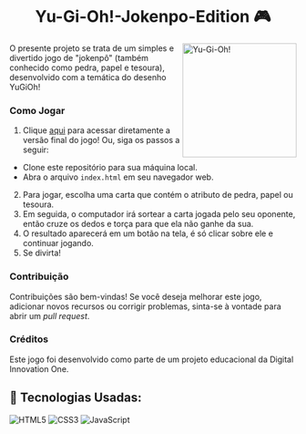 <h1 align="center">Yu-Gi-Oh!-Jokenpo-Edition 🎮</h1>

<img src="https://occ-0-2794-2219.1.nflxso.net/dnm/api/v6/LmEnxtiAuzezXBjYXPuDgfZ4zZQ/AAAABR4Wol0svSFQoihc70ZE88IPhXFY2fd02k00wDnUTRkfr3WT_fVdcX4UegBb_pqK4L3OIb4BWR4p3sNfVPEQ_jf2BV-OoXyhCeYn3cR_hBqB.png" 
  width=200px 
  align="right"
  alt="Yu-Gi-Oh!">

<p>O presente projeto se trata de um simples e divertido jogo de "jokenpô" (também conhecido como pedra, papel e tesoura), desenvolvido com a temática do desenho YuGiOh! </p>

### Como Jogar
1. Clique <a href="https://joy-c1.github.io/yugioh-jokenpo-edition/" target="_blank">aqui</a> para acessar diretamente a versão final do jogo! Ou, siga os passos a seguir:

  * Clone este repositório para sua máquina local.
  * Abra o arquivo `index.html` em seu navegador web.

2. Para jogar, escolha uma carta que contém o atributo de pedra, papel ou tesoura.
3. Em seguida, o computador irá sortear a carta jogada pelo seu oponente, então cruze os dedos e torça para que ela não ganhe da sua.
4. O resultado aparecerá em um botão na tela, é só clicar sobre ele e continuar jogando.
5. Se divirta!
   
### Contribuição

Contribuições são bem-vindas! Se você deseja melhorar este jogo, adicionar novos recursos ou corrigir problemas, sinta-se à vontade para abrir um _pull request_.

### Créditos

Este jogo foi desenvolvido como parte de um projeto educacional da Digital Innovation One.

## 📍 Tecnologias Usadas:
![HTML5](https://img.shields.io/badge/html5-%23E34F26.svg?style=for-the-badge&logo=html5&logoColor=white)
![CSS3](https://img.shields.io/badge/css3-%231572B6.svg?style=for-the-badge&logo=css3&logoColor=white)
![JavaScript](https://img.shields.io/badge/javascript-%23323330.svg?style=for-the-badge&logo=javascript&logoColor=%23F7DF1E)
